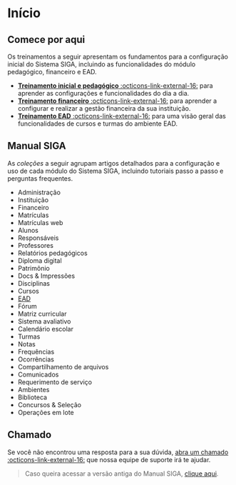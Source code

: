 # Início

## Comece por aqui

Os treinamentos a seguir apresentam os fundamentos para a configuração inicial do Sistema SIGA, incluindo as funcionalidades do módulo pedagógico, financeiro e EAD.

<div class="grid cards" markdown>

- [**Treinamento inicial e pedagógico** :octicons-link-external-16:](#) para aprender as configurações e funcionalidades do dia a dia.
- [**Treinamento financeiro** :octicons-link-external-16:](#) para aprender a configurar e realizar a gestão financeira da sua instituição.
- [**Treinamento EAD** :octicons-link-external-16:](EAD) para uma visão geral das funcionalidades de cursos e turmas do ambiente EAD.

</div>

## Manual SIGA

As _coleções_ a seguir agrupam artigos detalhados para a configuração e uso de cada módulo do Sistema SIGA, incluindo tutoriais passo a passo e perguntas frequentes.

<div class="grid cards" markdown>

- Administração
- Instituição
- Financeiro
- Matrículas
- Matrículas web
- Alunos
- Responsáveis
- Professores
- Relatórios pedagógicos
- Diploma digital
- Patrimônio
- Docs & Impressões
- Disciplinas
- Cursos
- [EAD](EAD)
- Fórum
- Matriz curricular
- Sistema avaliativo
- Calendário escolar
- Turmas
- Notas
- Frequências
- Ocorrências
- Compartilhamento de arquivos
- Comunicados
- Requerimento de serviço
- Ambientes
- Biblioteca
- Concursos & Seleção
- Operações em lote

</div>

## Chamado

Se você não encontrou uma resposta para a sua dúvida, [abra um chamado :octicons-link-external-16:](https://cliente.agenciavmc.net.br/) que nossa equipe de suporte irá te ajudar.

> Caso queira acessar a versão antiga do Manual SIGA, [clique aqui](https://manual.sistemasiga.net/).
